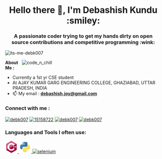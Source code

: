 <h1 align="center">Hello there 👋, I'm Debashish Kundu :smiley:</h1>
<h3 align="center">A passionate coder trying to get my hands dirty on open source contributions and competitive programming :wink:</h3>

<p align="left"> <img src="https://komarev.com/ghpvc/?username=its-me-debk007&label=Profile%20views&color=0e75b6&style=flat" alt="its-me-debk007" /> </p>

<img align="right" alt="code_n_chill" width="450" src="https://opensource.com/sites/default/files/lead-images/getting_started_with_python.png">

**About Me :** 

- Currently a 1st yr CSE student 
- At AJAY KUMAR GARG ENGINEERING COLLEGE, GHAZIABAD, UTTAR PRADESH, INDIA
- 📫 My email : **debashish.joy@gmail.com**


<h3 align="left">Connect with me :</h3>

<p align="left">
<a href="https://linkedin.com/in/debk007" target="blank"><img align="center" src="https://raw.githubusercontent.com/rahuldkjain/github-profile-readme-generator/master/src/images/icons/Social/linked-in-alt.svg" alt="debk007" height="30" width="40" /></a>
<a href="https://stackoverflow.com/users/15158722" target="blank"><img align="center" src="https://raw.githubusercontent.com/rahuldkjain/github-profile-readme-generator/master/src/images/icons/Social/stack-overflow.svg" alt="15158722" height="30" width="40" /></a>
<a href="https://www.codechef.com/users/debk007" target="blank"><img align="center" src="https://cdn.jsdelivr.net/npm/simple-icons@3.1.0/icons/codechef.svg" alt="debk007" height="30" width="40" /></a>
<a href="https://www.hackerrank.com/debk007" target="blank"><img align="center" src="https://raw.githubusercontent.com/rahuldkjain/github-profile-readme-generator/master/src/images/icons/Social/hackerrank.svg" alt="debk007" height="30" width="40" /></a>
</p>

<h3 align="left">Languages and Tools I often use:</h3>
<p align="left"> <a href="https://www.w3schools.com/cpp/" target="_blank"> <img src="https://raw.githubusercontent.com/devicons/devicon/master/icons/cplusplus/cplusplus-original.svg" alt="cplusplus" width="40" height="40"/> </a> <a href="https://www.python.org" target="_blank"> <img src="https://raw.githubusercontent.com/devicons/devicon/master/icons/python/python-original.svg" alt="python" width="40" height="40"/> </a> <a href="https://www.selenium.dev" target="_blank"> <img src="https://raw.githubusercontent.com/detain/svg-logos/780f25886640cef088af994181646db2f6b1a3f8/svg/selenium-logo.svg" alt="selenium" width="40" height="40"/> </a> </p>

